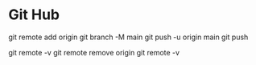 # Git Hub
git remote add origin
git branch -M main
git push -u origin main
git push

git remote -v
git remote remove origin
git remote -v
